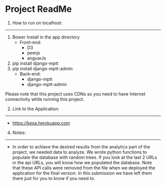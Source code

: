 Project ReadMe
=================

1. How to run on localhost: 
--------------------------
1. Bower Install in the app directory
	- Front-end:
		- D3
		- peerjs
		- anguarJs
2. pip install django-mptt
3. pip install django-mptt-admin
	- Back-end:
		- django-mptt
		- django-mptt-admin

Please note that this project uses CDNs so you need to have Internet connectivity while running this project. 

2. Link to the Application: 
----------------------------
- https://kesa.herokuapp.com

4. Notes: 
---------
- In order to achieve the desired results from the analytics part of the project, we needed data to analyze. We wrote python functions to populate the database with random trees. If you look at the last 2 URLs in the api URLs, you will know how we populated the database. Note that these API calls were removed from the file when we deployed the application for the final version. In this submission we have left them there just for you to know if you need to.  